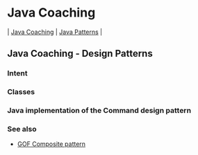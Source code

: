 # Java Coaching
| [Java Coaching](src/main/java/coaching "Coaching Java Idioms") | [Java Patterns](src/main/java/patterns "Design Patterns in Java") |

## Java Coaching - Design Patterns

### Intent

### Classes

### Java implementation of the Command design pattern
### See also

* [GOF Composite pattern](https://en.wikipedia.org/wiki/composite_pattern)
